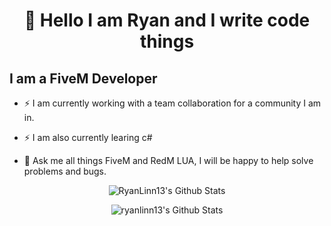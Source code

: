<h1 align="center">👋 Hello I am Ryan and I write code things
 
## I am a FiveM Developer 
- ⚡ I am currently working with a team collaboration for a community I am in.
- ⚡ I am also currently learing c#

- 💬 Ask me all things FiveM and RedM LUA, I will be happy to help solve problems and bugs.
<p align="center">
  <img align="center" alt="RyanLinn13's Github Stats" src="https://github-readme-stats.anuraghazra1.vercel.app/api?username=ryanlinn13&show_icons=true&include_all_commits=true&bg_color=30,434343,000000&title_color=fe428e&text_color=f1f1eb"  />
</p>
<p align="center">
  <img align="center" alt="ryanlinn13's Github Stats" src="https://github-readme-stats.vercel.app/api/top-langs/?username=ryanlinn13&layout=compact&count_private=true&show_icons=true&html,css&bg_color=30,000000,434343&title_color=fe428e&text_color=f1f1eb" />
</p>
